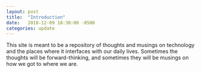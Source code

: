 ```yaml
---
layout: post
title:  "Introduction"
date:   2018-12-09 18:30:00 -0500
categories: update
---
```

This site is meant to be a repository of thoughts and musings on technology and
the places where it interfaces with our daily lives. Sometimes the thoughts
will be forward-thinking, and sometimes they will be musings on how we got to
where we are.

